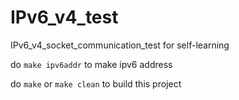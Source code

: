 # IPv6_v4_test
IPv6_v4_socket_communication_test for self-learning

do `make ipv6addr` to make ipv6 address

do `make` or `make clean` to build this project
